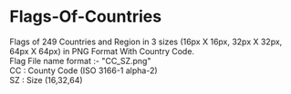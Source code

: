 # Flags-Of-Countries<br>
Flags of 249 Countries and Region in 3 sizes (16px X 16px, 32px X 32px, 64px X 64px) in PNG Format With Country Code.<br>
Flag File name format :- "CC_SZ.png"<br>
CC : County Code (ISO 3166-1 alpha-2)<br>
SZ : Size (16,32,64)<br>

